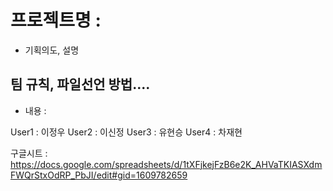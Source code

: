 # 프로젝트명 :
- 기획의도, 설명

## 팀 규칙, 파일선언 방법....
- 내용 : 

User1 : 이정우
User2 : 이신정
User3 : 유현승
User4 : 차재현

구글시트 : https://docs.google.com/spreadsheets/d/1tXFjkejFzB6e2K_AHVaTKIASXdmFWQrStxOdRP_PbJI/edit#gid=1609782659


